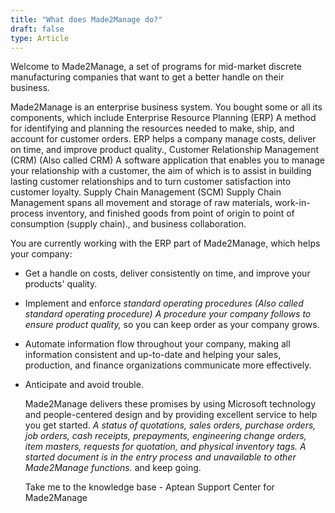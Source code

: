 ```yaml
---
title: "What does Made2Manage do?"
draft: false
type: Article
---
```


Welcome to Made2Manage, a set of programs for mid-market discrete manufacturing companies that want to get a better handle on their business.

Made2Manage is an enterprise business system. You bought some or all its components, which include Enterprise Resource Planning (ERP) A method for identifying and planning the resources needed to make, ship, and account for customer orders. ERP helps a company manage costs, deliver on time, and improve product quality., Customer Relationship Management (CRM) (Also called CRM) A software application that enables you to manage your relationship with a customer, the aim of which is to assist in building lasting customer relationships and to turn customer satisfaction into customer loyalty. Supply Chain Management (SCM) Supply Chain Management spans all movement and storage of raw materials, work-in-process inventory, and finished goods from point of origin to point of consumption (supply chain)., and business collaboration.

You are currently working with the ERP part of Made2Manage, which helps your company:

- Get a handle on costs, deliver consistently on time, and improve your products' quality.

- Implement and enforce *standard operating procedures (Also called standard operating procedure) A procedure your company follows to ensure product quality,* so you can keep order as your company grows.

- Automate information flow throughout your company, making all information consistent and up-to-date and helping your sales, production, and finance organizations communicate more effectively.

- Anticipate and avoid trouble.

    Made2Manage delivers these promises by using Microsoft technology and people-centered design and by providing excellent service to help you get started. *A status of quotations, sales orders, purchase orders, job orders, cash receipts, prepayments, engineering change orders, item masters, requests for quotation, and physical inventory tags. A started document is in the entry process and unavailable to other Made2Manage functions.* and keep going.

    Take me to the knowledge base - Aptean Support Center for Made2Manage

​